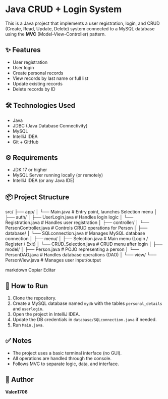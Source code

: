 # Java CRUD + Login System

This is a Java project that implements a user registration, login, and CRUD (Create, Read, Update, Delete) system connected to a MySQL database using the **MVC** (Model-View-Controller) pattern.

## ✨ Features

- User registration
- User login
- Create personal records
- View records by last name or full list
- Update existing records
- Delete records by ID

## 🛠️ Technologies Used

- Java
- JDBC (Java Database Connectivity)
- MySQL
- IntelliJ IDEA
- Git + GitHub

## ⚙️ Requirements

- JDK 17 or higher
- MySQL Server running locally (or remotely)
- IntelliJ IDEA (or any Java IDE)

## 📦 Project Structure

src/
├── app/
│ └── Main.java # Entry point, launches Selection menu
│
├── auth/
│ ├── UserLogin.java # Handles login logic
│ └── Registration.java # Handles user registration
│
├── controller/
│ └── PersonController.java # Controls CRUD operations for Person
│
├── database/
│ └── SQLconnection.java # Manages MySQL database connection
│
├── menu/
│ ├── Selection.java # Main menu (Login / Register / Exit)
│ └── CRUD_Selection.java # CRUD menu after login
│
├── model/
│ ├── Person.java # POJO representing a person
│ └── PersonDAO.java # Handles database operations (DAO)
│
└── view/
└── PersonView.java # Manages user input/output

markdown
Copiar
Editar

## 🚀 How to Run

1. Clone the repository.
2. Create a MySQL database named `mydb` with the tables `personal_details` and `userlogin`.
3. Open the project in IntelliJ IDEA.
4. Update the DB credentials in `database/SQLconnection.java` if needed.
5. Run `Main.java`.

## ✅ Notes

- The project uses a basic terminal interface (no GUI).
- All operations are handled through the console.
- Follows MVC to separate logic, data, and interface.

## 👤 Author

**Valen1706**